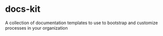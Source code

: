 # docs-kit
A collection of documentation templates to use to bootstrap and customize processes in your organization
